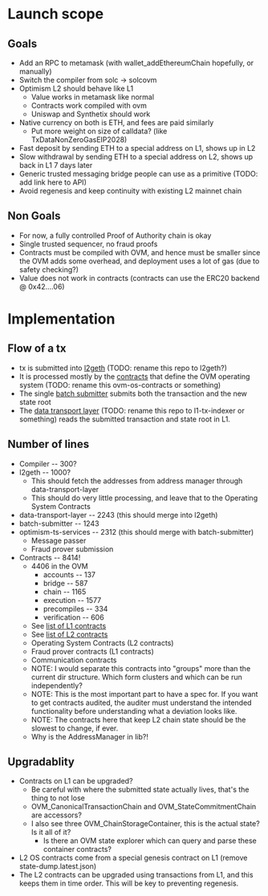 # Launch scope

## Goals
* Add an RPC to metamask (with wallet_addEthereumChain hopefully, or manually)
* Switch the compiler from solc -> solcovm
* Optimism L2 should behave like L1
  * Value works in metamask like normal
  * Contracts work compiled with ovm
  * Uniswap and Synthetix should work
* Native currency on both is ETH, and fees are paid similarly
  * Put more weight on size of calldata? (like TxDataNonZeroGasEIP2028)
* Fast deposit by sending ETH to a special address on L1, shows up in L2
* Slow withdrawal by sending ETH to a special address on L2, shows up back in L1 7 days later
* Generic trusted messaging bridge people can use as a primitive (TODO: add link here to API)
* Avoid regenesis and keep continuity with existing L2 mainnet chain

## Non Goals
* For now, a fully controlled Proof of Authority chain is okay
* Single trusted sequencer, no fraud proofs
* Contracts must be compiled with OVM, and hence must be smaller since the OVM adds some overhead, and deployment uses a lot of gas (due to safety checking?)
* Value does not work in contracts (contracts can use the ERC20 backend @ 0x42....06)

# Implementation

## Flow of a tx
* tx is submitted into [l2geth](https://github.com/ethereum-optimism/go-ethereum) (TODO: rename this repo to l2geth?)
* It is processed mostly by the [contracts](https://github.com/ethereum-optimism/contracts) that define the OVM operating system (TODO: rename this ovm-os-contracts or something)
* The single [batch submitter](https://github.com/ethereum-optimism/batch-submitter) submits both the transaction and the new state root
* The [data transport layer](https://github.com/ethereum-optimism/data-transport-layer) (TODO: rename this repo to l1-tx-indexer or something) reads the submitted transaction and state root in L1.

## Number of lines
* Compiler -- 300?
* l2geth -- 1000?
  * This should fetch the addresses from address manager through data-transport-layer
  * This should do very little processing, and leave that to the Operating System Contracts
* data-transport-layer -- 2243 (this should merge into l2geth)
* batch-submitter -- 1243
* optimism-ts-services -- 2312 (this should merge with batch-submitter)
  * Message passer
  * Fraud prover submission
* Contracts -- 8414!
  * 4406 in the OVM
    * accounts -- 137
    * bridge -- 587
    * chain -- 1165
    * execution -- 1577
    * precompiles -- 334
    * verification -- 606
  * See [list of L1 contracts](https://github.com/cheapETH/cheapoptimism/blob/master/addresses.json)
  * See [list of L2 contracts](https://github.com/cheapETH/cheapoptimism/blob/master/state-dump.latest.json)
  * Operating System Contracts (L2 contracts)
  * Fraud prover contracts (L1 contracts)
  * Communication contracts
  * NOTE: I would separate this contracts into "groups" more than the current dir structure. Which form clusters and which can be run independently?
  * NOTE: This is the most important part to have a spec for. If you want to get contracts audited, the auditer must understand the intended functionality before understanding what a deviation looks like.
  * NOTE: The contracts here that keep L2 chain state should be the slowest to change, if ever.
  * Why is the AddressManager in lib?!

## Upgradablity
* Contracts on L1 can be upgraded?
  * Be careful with where the submitted state actually lives, that's the thing to not lose
  * OVM_CanonicalTransactionChain and OVM_StateCommitmentChain are accessors?
  * I also see three OVM_ChainStorageContainer, this is the actual state? Is it all of it?
    * Is there an OVM state explorer which can query and parse these container contracts?
* L2 OS contracts come from a special genesis contract on L1 (remove state-dump.latest.json)
* The L2 contracts can be upgraded using transactions from L1, and this keeps them in time order. This will be key to preventing regenesis.


